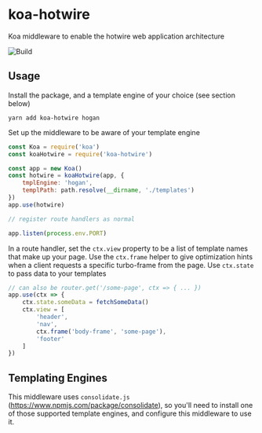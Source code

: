 # koa-hotwire
Koa middleware to enable the hotwire web application architecture

![Build](https://github.com/akatechis/koa-hotwire/actions/workflows/ci.yml/badge.svg)

## Usage

Install the package, and a template engine of your choice (see section below)

```shell
yarn add koa-hotwire hogan
```

Set up the middleware to be aware of your template engine

```js
const Koa = require('koa')
const koaHotwire = require('koa-hotwire')

const app = new Koa()
const hotwire = koaHotwire(app, {
    tmplEngine: 'hogan',
    templPath: path.resolve(__dirname, './templates')
})
app.use(hotwire)

// register route handlers as normal

app.listen(process.env.PORT)
```

In a route handler, set the `ctx.view` property to be a list of template names that make up your page.
Use the `ctx.frame` helper to give optimization hints when a client requests a
specific turbo-frame from the page.
Use `ctx.state` to pass data to your templates

```js
// can also be router.get('/some-page', ctx => { ... })
app.use(ctx => {
    ctx.state.someData = fetchSomeData()
    ctx.view = [
        'header',
        'nav',
        ctx.frame('body-frame', 'some-page'),
        'footer'
    ]
})
```

## Templating Engines
This middleware uses `consolidate.js` (https://www.npmjs.com/package/consolidate), so you'll need to install one of those supported template engines, and configure this middleware to use it.
